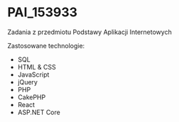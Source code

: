 # PAI_153933

Zadania z przedmiotu Podstawy Aplikacji Internetowych

Zastosowane technologie:
- SQL
- HTML & CSS
- JavaScript
- jQuery
- PHP
- CakePHP
- React
- ASP.NET Core
